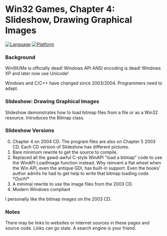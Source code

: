 # Win32 Games, Chapter 4: Slideshow, Drawing Graphical Images
[![Language](https://img.shields.io/badge/Language%20-C++-blue.svg)](https://github.com/GeorgePimpleton/Win32-games/)
[![Platform](https://img.shields.io/badge/Platform%20-Win32-blue.svg)](https://github.com/GeorgePimpleton/Win32-games/)

### Background
Win9X/Me is officially dead!  Windows API ANSI encoding is dead!  Windows XP and later now use Unicode!

Windows and C/C++ have changed since 2003/2004.  Programmers need to adapt.

### Slideshow: Drawing Graphical Images
Slideshow demonstrates how to load bitmap files from a file or as a Win32 resource.  Introduces the Bitmap class.

### Slideshow Versions
0. Chapter 4 on 2004 CD.  The program files are also on Chapter 5 2003 CD.  Each CD version of Slideshow has different pictures.
1. Bare minimum rewrite to get the source to compile.
2. Replaced all the gawd-awful C-style WinAPI "load a bitmap" code to use the WinAPI LoadImage function instead.  Why reinvent a flat wheel when the Win API, even the antique GDI, has built-in support.  Even the books' author  admits he had to get help to write that bitmap loading code.  \**Ouch!*\*
3. A minimal rewrite to use the image files from the 2003 CD.
4. Modern Windows compliant

I personally like the bitmap images on the 2003 CD.

### Notes
There may be links to websites or internet sources in these pages and source code. Links can go stale. A search engine is your friend.
